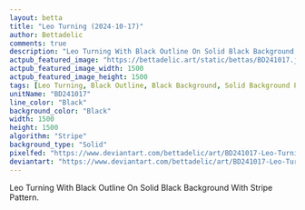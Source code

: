 ```yaml
---
layout: betta
title: "Leo Turning (2024-10-17)"
author: Bettadelic
comments: true
description: "Leo Turning With Black Outline On Solid Black Background With Stripe Pattern."
actpub_featured_image: "https://bettadelic.art/static/bettas/BD241017.jpg"
actpub_featured_image_width: 1500
actpub_featured_image_height: 1500
tags: [Leo Turning, Black Outline, Black Background, Solid Background Pattern, Stripe Pattern, October 2024]
unitName: "BD241017"
line_color: "Black"
background_color: "Black"
width: 1500
height: 1500
algorithm: "Stripe"
background_type: "Solid"
pixelfed: "https://www.deviantart.com/bettadelic/art/BD241017-Leo-Turning-2024-10-17-1111373660"
deviantart: "https://www.deviantart.com/bettadelic/art/BD241017-Leo-Turning-2024-10-17-1111373660"
---
```


Leo Turning With Black Outline On Solid Black Background With Stripe Pattern.
